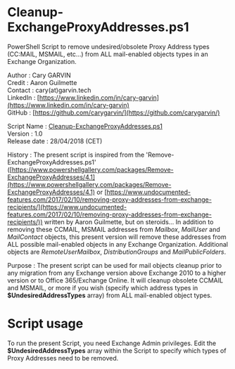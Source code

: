 # Cleanup-ExchangeProxyAddresses.ps1
PowerShell Script to remove undesired/obsolete Proxy Address types (CC:MAIL, MSMAIL, etc...) from ALL mail-enabled objects types in an Exchange Organization.

Author       : Cary GARVIN  
Credit       : Aaron Guilmette  
Contact      : cary(at)garvin.tech  
LinkedIn     : [https://www.linkedin.com/in/cary-garvin](https://www.linkedin.com/in/cary-garvin)  
GitHub       : [https://github.com/carygarvin/](https://github.com/carygarvin/)  


Script Name  : [Cleanup-ExchangeProxyAddresses.ps1](https://github.com/carygarvin/Cleanup-ExchangeProxyAddresses.ps1)  
Version      : 1.0  
Release date : 28/04/2018 (CET)  

History      : The present script is inspired from the 'Remove-ExchangeProxyAddresses.ps1' ([https://www.powershellgallery.com/packages/Remove-ExchangeProxyAddresses/4.1](https://www.powershellgallery.com/packages/Remove-ExchangeProxyAddresses/4.1) or [https://www.undocumented-features.com/2017/02/10/removing-proxy-addresses-from-exchange-recipients/](https://www.undocumented-features.com/2017/02/10/removing-proxy-addresses-from-exchange-recipients/)) written by Aaron Guilmette, but on steroids...  In addition to removing these CCMAIL, MSMAIL addresses from _Mailbox_, _MailUser_ and _MailContact_ objects, this present version will remove these addresses from ALL possible mail-enabled objects in any Exchange Organization. Additional objects are _RemoteUserMailbox_, _DistributionGroups_ and _MailPublicFolders_.  
				 
Purpose      : The present script can be used for mail objects cleanup prior to any migration from any Exchange version above Exchange 2010 to a higher version or to Office 365/Exchange Online. It will cleanup obsolete CCMAIL and MSMAIL, or more if you wish (specify which address types in **$UndesiredAddressTypes** array) from ALL mail-enabled object types.  


# Script usage
To run the present Script, you need Exchange Admin privileges. Edit the **$UndesiredAddressTypes** array within the Script to specify which types of Proxy Addresses need to be removed.
